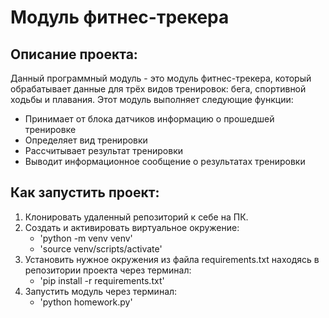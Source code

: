 # Модуль фитнес-трекера

## Описание проекта:

Данный программный модуль - это модуль фитнес-трекера, который обрабатывает данные для трёх видов тренировок: бега, спортивной ходьбы и плавания. 
Этот модуль выполняет следующие функции:

- Принимает от блока датчиков информацию о прошедшей тренировке
- Определяет вид тренировки
- Рассчитывает результат тренировки
- Выводит информационное сообщение о результатах тренировки

## Как запустить проект:

1. Клонировать удаленный репозиторий к себе на ПК.
2. Создать и активировать виртуальное окружение:
   - 'python -m venv venv'
   - 'source venv/scripts/activate'
3. Установить нужное окружения из файла requirements.txt находясь в репозитории проекта через терминал:
   - 'pip install -r requirements.txt'
4. Запустить модуль через терминал:
   - 'python homework.py'
